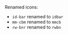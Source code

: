 Renamed icons: 
- `id-bar` renamed to `idbar`
- `mm-cbm` renamed to `mmcb`
- `rw-bnr` renamed to `rwbn`
